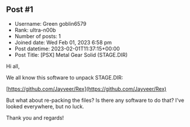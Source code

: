 ## Post #1
- Username: Green goblin6579
- Rank: ultra-n00b
- Number of posts: 1
- Joined date: Wed Feb 01, 2023 6:58 pm
- Post datetime: 2023-02-01T11:37:15+00:00
- Post Title: [PSX] Metal Gear Solid (STAGE.DIR)

Hi all,

We all know this software to unpack STAGE.DIR:

[https://github.com/Jayveer/Rex](https://github.com/Jayveer/Rex)

But what about re-packing the files? Is there any software to do that? I've looked everywhere, but no luck.

Thank you and regards!
